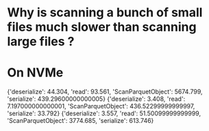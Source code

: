 # Why is scanning a bunch of small files much slower than scanning large files ?

# On NVMe
{'deserialize': 44.304, 'read': 93.561,            'ScanParquetObject': 5674.799, 'serialize': 439.29600000000005}
{'deserialize': 3.408, 'read': 7.197000000000001,  'ScanParquetObject': 436.52299999999997, 'serialize': 33.792}
{'deserialize': 3.557,  'read': 51.50099999999999, 'ScanParquetObject': 3774.685, 'serialize': 613.746}

